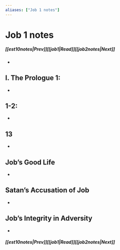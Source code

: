 ```yaml
---
aliases: ["Job 1 notes"]
---
```

# Job 1 notes
##### <span class=arrow-left></span>[[est10notes|Prev]]<span class=navigation-separator></span>[[job1|Read]]<span class=navigation-separator></span>[[job2notes|Next]]<span class=arrow-right></span>
- 
## I. The Prologue 1:
- 
## 1-2:
- 
## 13
- 
## Job’s Good Life
- 
## Satan’s Accusation of Job
- 
## Job’s Integrity in Adversity
- 
##### <span class=arrow-left></span>[[est10notes|Prev]]<span class=navigation-separator></span>[[job1|Read]]<span class=navigation-separator></span>[[job2notes|Next]]<span class=arrow-right></span>